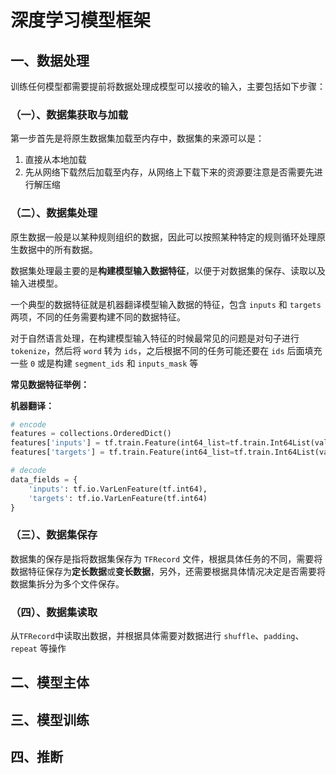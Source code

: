 # 深度学习模型框架

## 一、数据处理

训练任何模型都需要提前将数据处理成模型可以接收的输入，主要包括如下步骤：

### （一）、数据集获取与加载

第一步首先是将原生数据集加载至内存中，数据集的来源可以是：

1. 直接从本地加载
2. 先从网络下载然后加载至内存，从网络上下载下来的资源要注意是否需要先进行解压缩

### （二）、数据集处理

原生数据一般是以某种规则组织的数据，因此可以按照某种特定的规则循环处理原生数据中的所有数据。

数据集处理最主要的是**构建模型输入数据特征**，以便于对数据集的保存、读取以及输入进模型。

一个典型的数据特征就是机器翻译模型输入数据的特征，包含 `inputs` 和 `targets` 两项，不同的任务需要构建不同的数据特征。

对于自然语言处理，在构建模型输入特征的时候最常见的问题是对句子进行 `tokenize`，然后将 `word` 转为 `ids`，之后根据不同的任务可能还要在 `ids` 后面填充一些 `0` 或是构建 `segment_ids` 和 `inputs_mask` 等

**常见数据特征举例：**

**机器翻译：**

```python
# encode
features = collections.OrderedDict()
features['inputs'] = tf.train.Feature(int64_list=tf.train.Int64List(value=value))
features['targets'] = tf.train.Feature(int64_list=tf.train.Int64List(value=value))

# decode
data_fields = {
    'inputs': tf.io.VarLenFeature(tf.int64),
    'targets': tf.io.VarLenFeature(tf.int64)
}
```

### （三）、数据集保存

数据集的保存是指将数据集保存为 `TFRecord` 文件，根据具体任务的不同，需要将数据特征保存为**定长数据**或**变长数据**，另外，还需要根据具体情况决定是否需要将数据集拆分为多个文件保存。

### （四）、数据集读取

从`TFRecord`中读取出数据，并根据具体需要对数据进行 `shuffle`、`padding`、`repeat` 等操作

## 二、模型主体

## 三、模型训练

## 四、推断